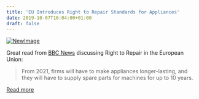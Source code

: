 ```yaml
---
title: 'EU Introduces Right to Repair Standards for Appliances'
date: 2019-10-07T16:04:00+01:00
draft: false
---
```


[![NewImage](https://cdn-blog.adafruit.com/uploads/2019/10/NewImage-35.png "NewImage.png")](https://www.bbc.com/news/business-49884827)

Great read from [BBC News](https://www.bbc.com/news/business-49884827) discussing Right to Repair in the European Union:

> From 2021, firms will have to make appliances longer-lasting, and they will have to supply spare parts for machines for up to 10 years.

[Read more](https://www.bbc.com/news/business-49884827)